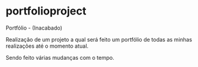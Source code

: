 # portfolioproject
Portfólio - (Inacabado)


Realização de um projeto a qual será feito um portfólio de todas as minhas realizações até o momento atual.

Sendo feito várias mudanças com o tempo.
